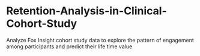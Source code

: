 # Retention-Analysis-in-Clinical-Cohort-Study
Analyze Fox Insight cohort study data to explore the pattern of engagement among participants and predict their life time value

